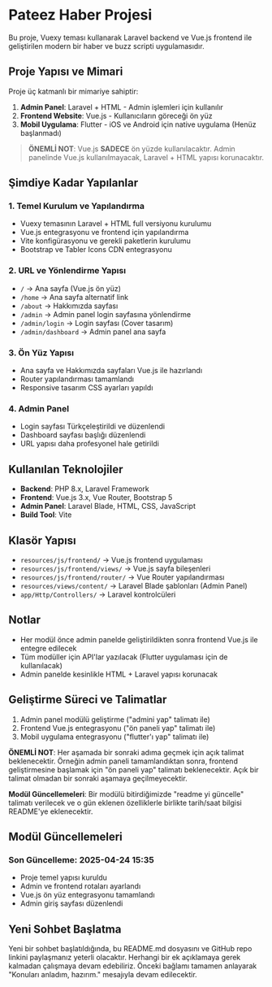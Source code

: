 # Pateez Haber Projesi

Bu proje, Vuexy teması kullanarak Laravel backend ve Vue.js frontend ile geliştirilen modern bir haber ve buzz scripti uygulamasıdır.

## Proje Yapısı ve Mimari

Proje üç katmanlı bir mimariye sahiptir:

1. **Admin Panel**: Laravel + HTML - Admin işlemleri için kullanılır
2. **Frontend Website**: Vue.js - Kullanıcıların göreceği ön yüz
3. **Mobil Uygulama**: Flutter - iOS ve Android için native uygulama (Henüz başlanmadı)

> **ÖNEMLİ NOT**: Vue.js **SADECE** ön yüzde kullanılacaktır. Admin panelinde Vue.js kullanılmayacak, Laravel + HTML yapısı korunacaktır.

## Şimdiye Kadar Yapılanlar

### 1. Temel Kurulum ve Yapılandırma

- Vuexy temasının Laravel + HTML full versiyonu kurulumu
- Vue.js entegrasyonu ve frontend için yapılandırma
- Vite konfigürasyonu ve gerekli paketlerin kurulumu
- Bootstrap ve Tabler Icons CDN entegrasyonu

### 2. URL ve Yönlendirme Yapısı

- `/` → Ana sayfa (Vue.js ön yüz)
- `/home` → Ana sayfa alternatif link
- `/about` → Hakkımızda sayfası
- `/admin` → Admin panel login sayfasına yönlendirme
- `/admin/login` → Login sayfası (Cover tasarım)
- `/admin/dashboard` → Admin panel ana sayfa

### 3. Ön Yüz Yapısı

- Ana sayfa ve Hakkımızda sayfaları Vue.js ile hazırlandı
- Router yapılandırması tamamlandı
- Responsive tasarım CSS ayarları yapıldı

### 4. Admin Panel

- Login sayfası Türkçeleştirildi ve düzenlendi
- Dashboard sayfası başlığı düzenlendi
- URL yapısı daha profesyonel hale getirildi

## Kullanılan Teknolojiler

- **Backend**: PHP 8.x, Laravel Framework
- **Frontend**: Vue.js 3.x, Vue Router, Bootstrap 5
- **Admin Panel**: Laravel Blade, HTML, CSS, JavaScript
- **Build Tool**: Vite

## Klasör Yapısı

- `resources/js/frontend/` → Vue.js frontend uygulaması
- `resources/js/frontend/views/` → Vue.js sayfa bileşenleri
- `resources/js/frontend/router/` → Vue Router yapılandırması
- `resources/views/content/` → Laravel Blade şablonları (Admin Panel)
- `app/Http/Controllers/` → Laravel kontrolcüleri

## Notlar

- Her modül önce admin panelde geliştirildikten sonra frontend Vue.js ile entegre edilecek
- Tüm modüller için API'lar yazılacak (Flutter uygulaması için de kullanılacak)
- Admin panelde kesinlikle HTML + Laravel yapısı korunacak

## Geliştirme Süreci ve Talimatlar

1. Admin panel modülü geliştirme ("admini yap" talimatı ile)
2. Frontend Vue.js entegrasyonu ("ön paneli yap" talimatı ile)
3. Mobil uygulama entegrasyonu ("flutter'ı yap" talimatı ile)

**ÖNEMLİ NOT**: Her aşamada bir sonraki adıma geçmek için açık talimat beklenecektir. Örneğin admin paneli tamamlandıktan sonra, frontend geliştirmesine başlamak için "ön paneli yap" talimatı beklenecektir. Açık bir talimat olmadan bir sonraki aşamaya geçilmeyecektir.

**Modül Güncellemeleri**: Bir modülü bitirdiğimizde "readme yi güncelle" talimatı verilecek ve o gün eklenen özelliklerle birlikte tarih/saat bilgisi README'ye eklenecektir.

## Modül Güncellemeleri

### Son Güncelleme: 2025-04-24 15:35

- Proje temel yapısı kuruldu
- Admin ve frontend rotaları ayarlandı
- Vue.js ön yüz entegrasyonu tamamlandı
- Admin giriş sayfası düzenlendi

## Yeni Sohbet Başlatma

Yeni bir sohbet başlatıldığında, bu README.md dosyasını ve GitHub repo linkini paylaşmanız yeterli olacaktır. Herhangi bir ek açıklamaya gerek kalmadan çalışmaya devam edebiliriz. Önceki bağlamı tamamen anlayarak "Konuları anladım, hazırım." mesajıyla devam edilecektir.
